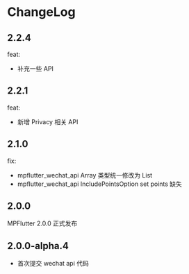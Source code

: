 # ChangeLog

## 2.2.4

feat:
- 补充一些 API 

## 2.2.1

feat:
- 新增 Privacy 相关 API

## 2.1.0

fix:
- mpflutter_wechat_api Array 类型统一修改为 List
- mpflutter_wechat_api IncludePointsOption set points 缺失

## 2.0.0

MPFlutter 2.0.0 正式发布

## 2.0.0-alpha.4
- 首次提交 wechat api 代码